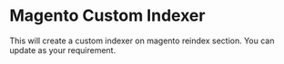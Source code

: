 Magento Custom Indexer
======================

This will create a custom indexer on magento reindex section. You can update as your requirement.